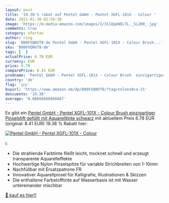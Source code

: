 ```yaml
---
layout: post
title: '19.38 % rabat auf Pentel GmbH - Pentel XGFL-101X - Colour '
date: 2021-01-30 02:59:30
image: 'https://m.media-amazon.com/images/I/311QqeWELTL._SL200_.jpg'
comments: true
category: ofertas
author: ring
slug: 'B00FXQNVT8-de Pentel GmbH - Pentel XGFL-101X - Colour Brush...'
sku: 'B00FXQNVT8-de'
tags: [  ]
actualPrice: 6.78 EUR
currency: EUR
price: 6.78
comparePrice: 8.41 EUR
prodname: 'Pentel GmbH - Pentel XGFL-101X - Colour Brush  einzigartiger Pinselstift gefüllt mit Aquarelltinte  schwarz'
country: 'de'
flag: '🇩🇪'
buyurl: 'https://www.amazon.de/dp/B00FXQNVT8/?tag=tolees0ca-21'
descuento: '19.38'
average: '8.08666666666667'
---
```


Es gibt ein [Pentel GmbH - Pentel XGFL-101X - Colour Brush  einzigartiger Pinselstift gefüllt mit Aquarelltinte  schwarz](https://www.amazon.de/dp/B00FXQNVT8/?tag=tolees0ca-21) mit aktuellem Preis 6.78 EUR (original: 8.41 EUR) 19.38 % Rabatt hier:

[![Pentel GmbH - Pentel XGFL-101X - Colour ](https://m.media-amazon.com/images/I/311QqeWELTL._SL200_.jpg)](https://www.amazon.de/dp/B00FXQNVT8/?tag=tolees0ca-21)

ℹ️:

- Die strahlende Farbtinte fließt leicht, trocknet schnell und erzeugt transparente Aquarelleffekte
- Hochwertige Nylon Pinselspitze für variable Strichbreiten von 1-10mm
- Nachfüllbar mit Ersatzpatrone FR
- Innovativer Aquarellpinsel für Kalligrafie, Illustrationen & Skizzen
- Die enthaltene Farbstofftinte auf Wasserbasis ist mit Wasser untereinander mischbar

[🛒 kauf es hier!!](https://www.amazon.de/dp/B00FXQNVT8/?tag=tolees0ca-21)
